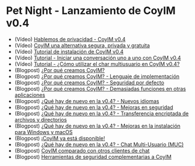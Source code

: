 # Pet Night - Lanzamiento de CoyIM v0.4

- (Vídeo) [Hablemos de privacidad - CoyIM v0.4][0]
- (Vídeo) [CoyIM una alternativa segura, privada y gratuita][1]
- (Vídeo) [Tutorial de instalación de CoyIM v0.4][2]
- (Vídeo) [Tutorial - Iniciar una conversación uno a uno con CoyIM
  v0.4][3]
- (Vídeo) [Tutorial - ¿Cómo utilizar el char multiusuario en CoyIM
  v0.4?][4]
- (Blogpost) [¿Por qué creamos CoyIM?][5]
- (Blogpost) [¿Por qué creamos CoyIM? - Lenguaje de implementación][6]
- (Blogpost) [¿Por qué creamos CoyIM? - Seguridad por defecto][7]
- (Blogpost) [¿Por qué creamos CoyIM? - Demasiadas funciones en otras
  aplicaciones][8]
- (Blogpost) [¿Qué hay de nuevo en la v0.4? - Nuevos idiomas][9]
- (Blogpost) [¿Qué hay de nuevo en la v0.4? - Mejoras en
  seguridad][10]
- (Blogpost) [¿Qué hay de nuevo en la v0.4? - Transferencia encriptada
  de archivos y directorios][11]
- (Blogpost) [¿Qué hay de nuevo en la v0.4? - Mejoras en la
  instalación para Windows y macOS][12]
- (Blogpost) [¡CoyIM ya está disponible!][13]
- (Blogpost) [¿Qué hay de nuevo en la v0.4? - Chat Multi-Usuario
  (MUC)][14]
- (Blogpost) [CoyIM comparado con otros clientes de chat][15]
- (Blogpost) [Herramientas de seguridad complementarias a CoyIM][16]

[0]: https://www.youtube.com/watch?v=Qqyzd2aFmYM
[1]: https://www.youtube.com/watch?v=IccTd3OH5Jg
[2]: https://www.youtube.com/watch?v=xvNhnt9609Y
[3]: https://www.youtube.com/watch?v=79quycR7YVM
[4]: https://www.youtube.com/watch?v=pHQWyAu3cjI
[5]: http://qvt3o2ipzxx3gtoyafd3ptqwsxjs52enlwlxuryn2xjkm7hnp5icd6yd.onion/es/coyim/why-created/introduction/2022/02/07/why-was-coyim-created-overview.html
[6]: http://qvt3o2ipzxx3gtoyafd3ptqwsxjs52enlwlxuryn2xjkm7hnp5icd6yd.onion/es/coyim/why-created/introduction/2022/02/09/why-was-coyim-created-programming-language.html
[7]: http://qvt3o2ipzxx3gtoyafd3ptqwsxjs52enlwlxuryn2xjkm7hnp5icd6yd.onion/es/coyim/why-created/introduction/2022/02/10/why-coyim-was-created-security-by-default.html
[8]: http://qvt3o2ipzxx3gtoyafd3ptqwsxjs52enlwlxuryn2xjkm7hnp5icd6yd.onion/es/coyim/why-created/introduction/2022/02/11/why-coyim-was-created-too-many-features.html
[9]: http://qvt3o2ipzxx3gtoyafd3ptqwsxjs52enlwlxuryn2xjkm7hnp5icd6yd.onion/es/coyim/whats-new-v04/introduction/2022/02/12/whats-new-in-v04-translations.html
[10]: http://qvt3o2ipzxx3gtoyafd3ptqwsxjs52enlwlxuryn2xjkm7hnp5icd6yd.onion/es/coyim/whats-new-v04/introduction/2022/02/13/whats-new-in-v04-improved-security.html
[11]: http://qvt3o2ipzxx3gtoyafd3ptqwsxjs52enlwlxuryn2xjkm7hnp5icd6yd.onion/es/coyim/whats-new-v04/introduction/2022/02/14/whats-new-in-v04-file-transfer.html
[12]: http://qvt3o2ipzxx3gtoyafd3ptqwsxjs52enlwlxuryn2xjkm7hnp5icd6yd.onion/es/coyim/whats-new-v04/introduction/2022/02/15/whats-new-in-v04-installers.html
[13]: http://qvt3o2ipzxx3gtoyafd3ptqwsxjs52enlwlxuryn2xjkm7hnp5icd6yd.onion/es/coyim/release/2022/02/16/coyim-v04-released.html
[14]: http://qvt3o2ipzxx3gtoyafd3ptqwsxjs52enlwlxuryn2xjkm7hnp5icd6yd.onion/es/coyim/whats-new-v04/introduction/2022/02/16/whats-new-in-v04-muc.html
[15]: http://qvt3o2ipzxx3gtoyafd3ptqwsxjs52enlwlxuryn2xjkm7hnp5icd6yd.onion/es/coyim/2022/02/17/comparisons.html
[16]: http://qvt3o2ipzxx3gtoyafd3ptqwsxjs52enlwlxuryn2xjkm7hnp5icd6yd.onion/es/coyim/privacy/2022/02/18/companion-tools.html
